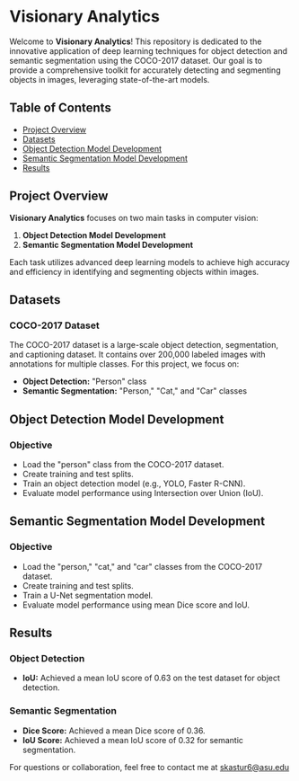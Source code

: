 # Visionary Analytics

Welcome to **Visionary Analytics**! This repository is dedicated to the innovative application of deep learning techniques for object detection and semantic segmentation using the COCO-2017 dataset. Our goal is to provide a comprehensive toolkit for accurately detecting and segmenting objects in images, leveraging state-of-the-art models.

## Table of Contents

- [Project Overview](#project-overview)
- [Datasets](#datasets)
- [Object Detection Model Development](#object-detection-model-development)
- [Semantic Segmentation Model Development](#semantic-segmentation-model-development)
- [Results](#results)

## Project Overview

**Visionary Analytics** focuses on two main tasks in computer vision:
1. **Object Detection Model Development**
2. **Semantic Segmentation Model Development**

Each task utilizes advanced deep learning models to achieve high accuracy and efficiency in identifying and segmenting objects within images.

## Datasets

### COCO-2017 Dataset
The COCO-2017 dataset is a large-scale object detection, segmentation, and captioning dataset. It contains over 200,000 labeled images with annotations for multiple classes. For this project, we focus on:
- **Object Detection:** "Person" class
- **Semantic Segmentation:** "Person," "Cat," and "Car" classes

## Object Detection Model Development

### Objective
- Load the "person" class from the COCO-2017 dataset.
- Create training and test splits.
- Train an object detection model (e.g., YOLO, Faster R-CNN).
- Evaluate model performance using Intersection over Union (IoU).

## Semantic Segmentation Model Development

### Objective
- Load the "person," "cat," and "car" classes from the COCO-2017 dataset.
- Create training and test splits.
- Train a U-Net segmentation model.
- Evaluate model performance using mean Dice score and IoU.

## Results

### Object Detection
- **IoU:** Achieved a mean IoU score of 0.63 on the test dataset for object detection.

### Semantic Segmentation
- **Dice Score:** Achieved a mean Dice score of 0.36.
- **IoU Score:** Achieved a mean IoU score of 0.32 for semantic segmentation.

For questions or collaboration, feel free to contact me at skastur6@asu.edu

